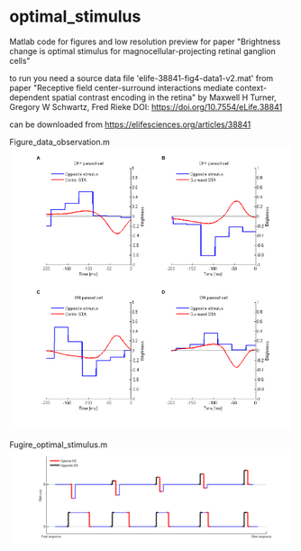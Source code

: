 # optimal_stimulus
Matlab code for figures and low resolution preview for paper "Brightness change is optimal stimulus for magnocellular-projecting retinal ganglion cells"

to run you need a source data file 'elife-38841-fig4-data1-v2.mat' from paper "Receptive field center-surround interactions mediate context-dependent spatial contrast encoding in the retina" by Maxwell H Turner, Gregory W Schwartz, Fred Rieke DOI: https://doi.org/10.7554/eLife.38841

can be downloaded from https://elifesciences.org/articles/38841

Figure_data_observation.m
![](https://github.com/PinchukKPI/optimal_stimulus/blob/main/Figure_data_observation%20LOW_RES.png "Figure_data_observation LOW_RES.png")

Fugire_optimal_stimulus.m 
![](https://github.com/PinchukKPI/optimal_stimulus/blob/main/Figure_optimal_stimulus%20LOW_RES.png "Fugire_optimal_stimulus LOW_RES.png")
